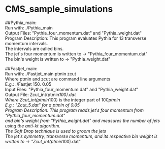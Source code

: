 # CMS_sample_simulations

##Pythia_main:  
Run with: ./Pythia_main  
Output Files: "Pythia_four_momentum.dat" and "Pythia_weight.dat"  
Program Description: This program evaluates Pythia for 13 transverse momentum intervals.  
The intervals are called bins.  
The jet's four momentum is written to -> "Pythia_four_momentum.dat"  
The bin's weight is written to -> "Pythia_weight.dat"  

##Fastjet_main:  
Run with: ./Fastjet_main ptmin zcut  
Where ptmin and zcut are command line arguments  
E.g.: ./Fastjet 150. 0.05  
Input Files: "Pythia_four_momentum.dat" and "Pythia_weight.dat"  
Output File: Zcut_int(ptmin*100).dat  
Where Zcut_int(ptmin*100) is the integer part of 100*ptmin  
E.g.: "Zcut_5.dat" for a ptmin of 0.05  
Program Description: This program reads jet's four momentum from "Pythia_four_momentum.dat"  
and bin's weight from "Pythia_weight.dat" and measures the number of jets using the anti-kt algorithm.  
The Soft Drop technique is used to groom the jets  
The jet's symmetry, transverse momentum, and its respective bin weight is written to -> "Zcut_int(ptmin*100).dat"  
